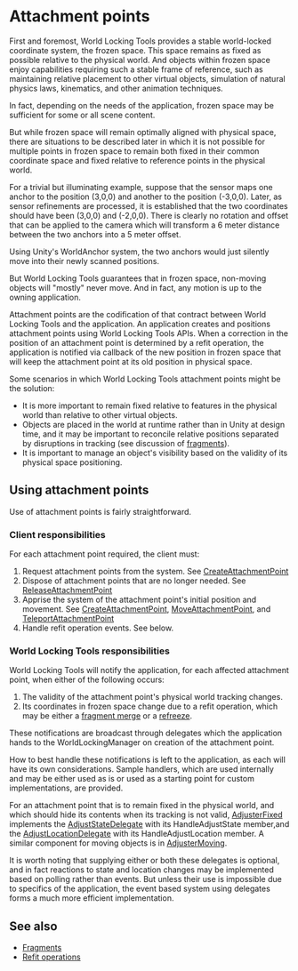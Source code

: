 # Attachment points

First and foremost, World Locking Tools provides a stable world-locked coordinate system, the frozen space. This space remains as fixed as possible relative to the physical world. And objects within frozen space enjoy capabilities requiring such a stable frame of reference, such as maintaining relative placement to other virtual objects, simulation of natural physics laws, kinematics, and other animation techniques.

In fact, depending on the needs of the application, frozen space may be sufficient for some or all scene content.

But while frozen space will remain optimally aligned with physical space, there are situations to be described later in which it is not possible for multiple points in frozen space to remain both fixed in their common coordinate space and fixed relative to reference points in the physical world.

For a trivial but illuminating example, suppose that the sensor maps one anchor to the position (3,0,0) and another to the position (-3,0,0). Later, as sensor refinements are processed, it is established that the two coordinates should have been (3,0,0) and (-2,0,0). There is clearly no rotation and offset that can be applied to the camera which will transform a 6 meter distance between the two anchors into a 5 meter offset.

Using Unity's WorldAnchor system, the two anchors would just silently move into their newly scanned positions.

But World Locking Tools guarantees that in frozen space, non-moving objects will "mostly" never move. And in fact, any motion is up to the owning application.

Attachment points are the codification of that contract between World Locking Tools and the application. An application creates and positions attachment points using World Locking Tools APIs. When a correction in the position of an attachment point is determined by a refit operation, the application is notified via callback of the new position in frozen space that will keep the attachment point at its old position in physical space.

Some scenarios in which World Locking Tools attachment points might be the solution:

* It is more important to remain fixed relative to features in the physical world than relative to other virtual objects. 
* Objects are placed in the world at runtime rather than in Unity at design time, and it may be important to reconcile relative positions separated by disruptions in tracking (see discussion of [fragments](Fragments.md)).
* It is important to manage an object's visibility based on the validity of its physical space positioning.

## Using attachment points

Use of attachment points is fairly straightforward.

### Client responsibilities

For each attachment point required, the client must:

1) Request attachment points from the system. See [CreateAttachmentPoint](xref:Microsoft.MixedReality.WorldLocking.Core.IAttachmentPointManager.CreateAttachmentPoint*)
2) Dispose of attachment points that are no longer needed. See [ReleaseAttachmentPoint](xref:Microsoft.MixedReality.WorldLocking.Core.IAttachmentPointManager.ReleaseAttachmentPoint*)
3) Apprise the system of the attachment point's initial position and movement. See [CreateAttachmentPoint](xref:Microsoft.MixedReality.WorldLocking.Core.IAttachmentPointManager.CreateAttachmentPoint*), [MoveAttachmentPoint](xref:Microsoft.MixedReality.WorldLocking.Core.IAttachmentPointManager.MoveAttachmentPoint*), and [TeleportAttachmentPoint](xref:Microsoft.MixedReality.WorldLocking.Core.IAttachmentPointManager.TeleportAttachmentPoint*)
4) Handle refit operation events. See below.

### World Locking Tools responsibilities

World Locking Tools will notify the application, for each affected attachment point, when either of the following occurs:

1) The validity of the attachment point's physical world tracking changes. 
2) Its coordinates in frozen space change due to a refit operation, which may be either a [fragment merge](RefitOperations.md#fragment-merge) or a [refreeze](RefitOperations.md#refreeze-operations).

These notifications are broadcast through delegates which the application hands to the WorldLockingManager on creation of the attachment point.

How to best handle these notifications is left to the application, as each will have its own considerations. Sample handlers, which are used internally and may be either used as is or used as a starting point for custom implementations, are provided.

For an attachment point that is to remain fixed in the physical world, and which should hide its contents when its tracking is not valid, [AdjusterFixed](xref:Microsoft.MixedReality.WorldLocking.Tools.AdjusterFixed) implements the [AdjustStateDelegate](xref:Microsoft.MixedReality.WorldLocking.Core.AdjustStateDelegate) with its HandleAdjustState member,and the [AdjustLocationDelegate](xref:Microsoft.MixedReality.WorldLocking.Core.AdjustLocationDelegate) with its HandleAdjustLocation member. A similar component for moving objects is in [AdjusterMoving](xref:Microsoft.MixedReality.WorldLocking.Tools.AdjusterMoving).

It is worth noting that supplying either or both these delegates is optional, and in fact reactions to state and location changes may be implemented based on polling rather than events. But unless their use is impossible due to specifics of the application, the event based system using delegates forms a much more efficient implementation.

## See also

* [Fragments](Fragments.md)
* [Refit operations](RefitOperations.md)
